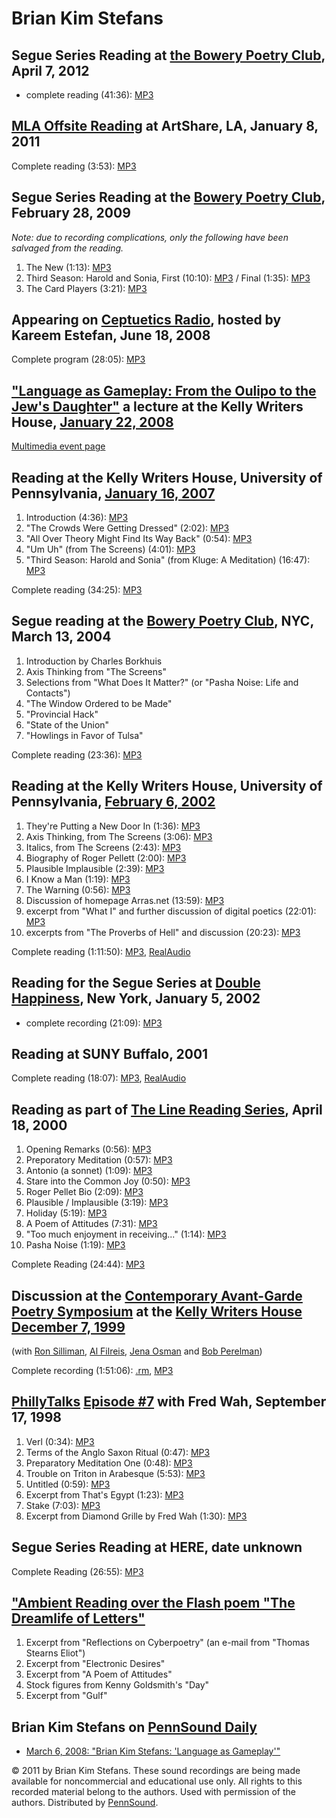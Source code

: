 Brian Kim Stefans
=================


Segue Series Reading at [the Bowery Poetry Club](Segue-BPC.php#4-7-12), April 7, 2012
-------------------------------------------------------------------------------------

-   complete reading (41:36): [MP3](http://media.sas.upenn.edu/pennsound/authors/Stefans/Stefans-Brian-Kim_Segue-BPC_4-7-12.mp3)

[MLA Offsite Reading](MLA-Offsite-2011.php) at ArtShare, LA, January 8, 2011
----------------------------------------------------------------------------

Complete reading (3:53): [MP3](http://media.sas.upenn.edu/pennsound/groups/MLA-Offsite/2011-LA/MLA-Offsite-2011_67_Brian-Kim-Stefans_ArtShare_LA_1-8-11.mp3)

Segue Series Reading at the [Bowery Poetry Club](http://writing.upenn.edu/pennsound/x/Segue-BPC.html), February 28, 2009
------------------------------------------------------------------------------------------------------------------------

*Note: due to recording complications, only the following have been salvaged from the reading.*

1.  The New (1:13): [MP3](http://media.sas.upenn.edu/pennsound/authors/Stefans/2-28-09/Stefans-Brian-Kim_02_The-New_Segue-BPC_02-28-09.mp3)
2.  Third Season: Harold and Sonia, First (10:10): [MP3](http://media.sas.upenn.edu/pennsound/authors/Stefans/2-28-09/Stefans-Brian-Kim_03_Third-Season-1_Segue-BPC_02-28-09.mp3) / Final (1:35): [MP3](http://media.sas.upenn.edu/pennsound/authors/Stefans/2-28-09/Stefans-Brian-Kim_04_Third-Season-Final_Segue-BPC_02-28-09.mp3)
3.  The Card Players (3:21): [MP3](http://media.sas.upenn.edu/pennsound/authors/Stefans/2-28-09/Stefans-Brian-Kim_05_The-Card-Players_Segue-BPC_02-28-09.mp3)

Appearing on [Ceptuetics Radio](Ceptuetics.html), hosted by Kareem Estefan, June 18, 2008
-----------------------------------------------------------------------------------------

Complete program (28:05): [MP3](http://media.sas.upenn.edu/Pennsound/groups/Ceptuetics/21-25/Ceptuetics_22_Stefans-Brian-Kim_WNYU_06-18-08.mp3)

["Language as Gameplay: From the Oulipo to the Jew's Daughter"](Stefans-Language-As-Gameplay.html) a lecture at the Kelly Writers House, [January 22, 2008](http://writing.upenn.edu/wh/calendar/0108.html#22)
--------------------------------------------------------------------------------------------------------------------------------------------------------------------------------------------------------------

[Multimedia event page](Stefans-Language-As-Gameplay.html)

Reading at the Kelly Writers House, University of Pennsylvania, [January 16, 2007](http://www.writing.upenn.edu/%7Ewh/calendar/0107.html#16)
--------------------------------------------------------------------------------------------------------------------------------------------

1.  Introduction (4:36): [MP3](http://media.sas.upenn.edu/pennsound/authors/Stefans/KWH_1-16-07/Stefans-Brian-Kim_01_Introduction_UPenn_1-16-07.mp3)
2.  "The Crowds Were Getting Dressed" (2:02): [MP3](http://media.sas.upenn.edu/pennsound/authors/Stefans/KWH_1-16-07/Stefans-Brian-Kim_02_Crowns-Getting-Dressed_UPenn_1-16-07.mp3)
3.  "All Over Theory Might Find Its Way Back" (0:54): [MP3](http://media.sas.upenn.edu/pennsound/authors/Stefans/KWH_1-16-07/Stefans-Brian-Kim_03_All-of-Her-Theory_UPenn_1-16-07.mp3)
4.  "Um Uh" (from The Screens) (4:01): [MP3](http://media.sas.upenn.edu/pennsound/authors/Stefans/KWH_1-16-07/Stefans-Brian-Kim_04_Umm-Uh-Poem_UPenn_1-16-07.mp3)
5.  "Third Season: Harold and Sonia" (from Kluge: A Meditation) (16:47): [MP3](http://media.sas.upenn.edu/pennsound/authors/Stefans/KWH_1-16-07/Stefans-Brian-Kim_05_Harold-and-Sonja_UPenn_1-16-07.mp3)

Complete reading (34:25): [MP3](http://media.sas.upenn.edu/pennsound/authors/Stefans/KWH_1-16-07/Stefans-Brian-Kim_Complete-Recording_UPenn_1-16-07.mp3)

Segue reading at the [Bowery Poetry Club](http://www.writing.upenn.edu/pennsound/x/Segue-BPC), NYC, March 13, 2004
------------------------------------------------------------------------------------------------------------------

1.  Introduction by Charles Borkhuis
2.  Axis Thinking from "The Screens"
3.  Selections from "What Does It Matter?" (or "Pasha Noise: Life and Contacts")
4.  "The Window Ordered to be Made"
5.  "Provincial Hack"
6.  "State of the Union"
7.  "Howlings in Favor of Tulsa"

Complete reading (23:36): [MP3](http://media.sas.upenn.edu/pennsound/authors/Stefans/Stefans-Brian-Kim_Segue_NY_3-13-04.mp3)

Reading at the Kelly Writers House, University of Pennsylvania, [February 6, 2002](http://www.writing.upenn.edu/%7Ewh/calendar/0202.html#6)
-------------------------------------------------------------------------------------------------------------------------------------------

1.  They're Putting a New Door In (1:36): [MP3](http://media.sas.upenn.edu/pennsound/authors/Stefans/KWH/Stefans-Brian-Kim_01_Theyre-Putting-New-Door-In_UPenn_2-6-02.mp3)
2.  Axis Thinking, from The Screens (3:06): [MP3](http://media.sas.upenn.edu/pennsound/authors/Stefans/KWH/Stefans-Brian-Kim_02_Axis-Thinkng_UPenn_2-6-02.mp3)
3.  Italics, from The Screens (2:43): [MP3](http://media.sas.upenn.edu/pennsound/authors/Stefans/KWH/Stefans-Brian-Kim_03_Trust-lost-in-Europe_UPenn_2-6-02.mp3)
4.  Biography of Roger Pellett (2:00): [MP3](http://media.sas.upenn.edu/pennsound/authors/Stefans/KWH/Stefans-Brian-Kim_04_Bio-Roger-Pellett_UPenn_2-6-02.mp3)
5.  Plausible Implausible (2:39): [MP3](http://media.sas.upenn.edu/pennsound/authors/Stefans/KWH/Stefans-Brian-Kim_05_Plausible-Implausible_UPenn_2-6-02.mp3)
6.  I Know a Man (1:19): [MP3](http://media.sas.upenn.edu/pennsound/authors/Stefans/KWH/Stefans-Brian-Kim_06_I-Know-a-Man_UPenn_2-6-02.mp3)
7.  The Warning (0:56): [MP3](http://media.sas.upenn.edu/pennsound/authors/Stefans/KWH/Stefans-Brian-Kim_07_Warning_UPenn_2-6-02.mp3)
8.  Discussion of homepage Arras.net (13:59): [MP3](http://media.sas.upenn.edu/pennsound/authors/Stefans/KWH/Stefans-Brian-Kim_08_Arras-net_UPenn_2-6-02.mp3)
9.  excerpt from "What I" and further discussion of digital poetics (22:01): [MP3](http://media.sas.upenn.edu/pennsound/authors/Stefans/KWH/Stefans-Brian-Kim_09_What-I_digital-poetics_UPenn_2-6-02.mp3)
10. excerpts from "The Proverbs of Hell" and discussion (20:23): [MP3](http://media.sas.upenn.edu/pennsound/authors/Stefans/KWH/Stefans-Brian-Kim_10_Proverbs-of-Hell_q&a_UPenn_2-6-02.mp3)

Complete reading (1:11:50): [MP3](http://media.sas.upenn.edu/pennsound/authors/Stefans/KWH/Stefans-Brian-Kim_UPenn_2-6-02.mp3), [RealAudio](http://media.sas.upenn.edu/pennsound/authors/Stefans/KWH/Stefans-Brian-Kim_UPenn_2-6-02.rm)


Reading for the Segue Series at [Double Happiness](Segue-DH.php), New York, January 5, 2002
-------------------------------------------------------------------------------------------

-   complete recording (21:09): [MP3](https://media.sas.upenn.edu/pennsound/authors/Stefans/Stefans-Brian-Kim_Complete-Recording_Segue-DH_NYC_1-5-02.mp3)

Reading at SUNY Buffalo, 2001
-----------------------------

Complete reading (18:07): [MP3](http://media.sas.upenn.edu/pennsound/authors/Stefans/Stefans-Brian-Kim_Buffalo_2001.mp3), [RealAudio](http://media.sas.upenn.edu/pennsound/authors/Stefans/Stefans-Brian-Kim_Buffalo_2001.rm)

Reading as part of [The Line Reading Series](Line-Reading-Series.html), April 18, 2000
--------------------------------------------------------------------------------------

1.  Opening Remarks (0:56): [MP3](http://media.sas.upenn.edu/pennsound/groups/Line-Reading-Series/4-18-00_Stefans/Stefans-Brian-Kim_01_Opening-Remarks_Line-Reading-Series_4-18-00.mp3)
2.  Preporatory Meditation (0:57): [MP3](http://media.sas.upenn.edu/pennsound/groups/Line-Reading-Series/4-18-00_Stefans/Stefans-Brian-Kim_02_Preporatory-Meditation_Line-Reading-Series_4-18-00.mp3)
3.  Antonio (a sonnet) (1:09): [MP3](http://media.sas.upenn.edu/pennsound/groups/Line-Reading-Series/4-18-00_Stefans/Stefans-Brian-Kim_03_Antonio_Line-Reading-Series_4-18-00.mp3)
4.  Stare into the Common Joy (0:50): [MP3](http://media.sas.upenn.edu/pennsound/groups/Line-Reading-Series/4-18-00_Stefans/Stefans-Brian-Kim_04_Stare-into-the-Common_Line-Reading-Series_4-18-00.mp3)
5.  Roger Pellet Bio (2:09): [MP3](http://media.sas.upenn.edu/pennsound/groups/Line-Reading-Series/4-18-00_Stefans/Stefans-Brian-Kim_05_Roger-Pellet-Bio_Line-Reading-Series_4-18-00.mp3)
6.  Plausible / Implausible (3:19): [MP3](http://media.sas.upenn.edu/pennsound/groups/Line-Reading-Series/4-18-00_Stefans/Stefans-Brian-Kim_06_Plausible-Implausible_Line-Reading-Series_4-18-00.mp3)
7.  Holiday (5:19): [MP3](http://media.sas.upenn.edu/pennsound/groups/Line-Reading-Series/4-18-00_Stefans/Stefans-Brian-Kim_07_Holiday_Line-Reading-Series_4-18-00.mp3)
8.  A Poem of Attitudes (7:31): [MP3](http://media.sas.upenn.edu/pennsound/groups/Line-Reading-Series/4-18-00_Stefans/Stefans-Brian-Kim_08_A-Poem-of-Attitudes_Line-Reading-Series_4-18-00.mp3)
9.  "Too much enjoyment in receiving..." (1:14): [MP3](http://media.sas.upenn.edu/pennsound/groups/Line-Reading-Series/4-18-00_Stefans/Stefans-Brian-Kim_09_Too-much-enjoyment_Line-Reading-Series_4-18-00.mp3)
10. Pasha Noise (1:19): [MP3](http://media.sas.upenn.edu/pennsound/groups/Line-Reading-Series/4-18-00_Stefans/Stefans-Brian-Kim_10_Pasha-Noise_Line-Reading-Series_4-18-00.mp3)

Complete Reading (24:44): [MP3](http://media.sas.upenn.edu/pennsound/authors/Stefans/Stefans-Brian-Kim_Line-Reading-Series_4-18-00.mp3)

Discussion at the [Contemporary Avant-Garde Poetry Symposium](http://writing.upenn.edu/wh/archival/events/1999/avant.php) at the [Kelly Writers House](http://writing.upenn.edu/wh/)
[December 7, 1999](http://writing.upenn.edu/wh/calendar/1299.html#7)
------------------------------------------------------------------------------------------------------------------------------------------------------------------------------------

(with [Ron Silliman](http://writing.upenn.edu/pennsound/x/Silliman.php), [Al Filreis](http://writing.upenn.edu/pennsound/x/Filreis.html), [Jena Osman](http://writing.upenn.edu/pennsound/x/Osman.php) and [Bob Perelman](http://writing.upenn.edu/pennsound/x/Perelman.php))

Complete recording (1:51:06): [.rm](http://www.writing.upenn.edu/~afilreis/88v/symposium.ram), [MP3](http://media.sas.upenn.edu/afilreis/Contemporary-Avant-Garde-Poetry-Symposium_12-7-99.mp3)

[PhillyTalks](http://www.writing.upenn.edu/pennsound/phillytalks/) [Episode \#7](http://www.writing.upenn.edu/pennsound/phillytalks/Philly-Talks-Episode07.html) with Fred Wah, September 17, 1998
--------------------------------------------------------------------------------------------------------------------------------------------------------------------------------------------------

1.  Verl (0:34): [MP3](http://media.sas.upenn.edu/pennsound/groups/phillytalks/07/Stefans-Brian-Kim_02_Verl_11-02-98_UPenn.mp3)
2.  Terms of the Anglo Saxon Ritual (0:47): [MP3](http://media.sas.upenn.edu/pennsound/groups/phillytalks/07/Stefans-Brian-Kim_03_Terms-of-the-Anglo-Saxon-Ritual_11-02-98_UPenn.mp3)
3.  Preparatory Meditation One (0:48): [MP3](http://media.sas.upenn.edu/pennsound/groups/phillytalks/07/Stefans-Brian-Kim_04_Preparatory-Meditation-One_11-02-98_UPenn.mp3)
4.  Trouble on Triton in Arabesque (5:53): [MP3](http://media.sas.upenn.edu/pennsound/groups/phillytalks/07/Stefans-Brian-Kim_05_Trouble-on-Triton-in-Arabesque_11-02-98_UPenn.mp3)
5.  Untitled (0:59): [MP3](http://media.sas.upenn.edu/pennsound/groups/phillytalks/07/Stefans-Brian-Kim_06_Untitled_11-02-98_UPenn.mp3)
6.  Excerpt from That's Egypt (1:23): [MP3](http://media.sas.upenn.edu/pennsound/groups/phillytalks/07/Stefans-Brian-Kim_07_Excerpt-from-Thats-Egypt_11-02-98_UPenn.mp3)
7.  Stake (7:03): [MP3](http://media.sas.upenn.edu/pennsound/groups/phillytalks/07/Stefans-Brian-Kim_08_Stake_11-02-98_UPenn.mp3)
8.  Excerpt from Diamond Grille by Fred Wah (1:30): [MP3](http://media.sas.upenn.edu/pennsound/groups/phillytalks/07/Stefans-Brian-Kim_09_Excerpt-from-Diamond-Grille-by-Fred-Wah_11-02-98_UPenn.mp3)

Segue Series Reading at HERE, date unknown
------------------------------------------

Complete Reading (26:55): [MP3](http://media.sas.upenn.edu/pennsound/authors/Stefans/Kim-Stefans-Brian_Complete-Reading_Segue-Here_Unknown-Date.mp3)

["Ambient Reading over the Flash poem "The Dreamlife of Letters"](http://www.arras.net/RNG/flash/dreamlife/dreamlife_index.html)
--------------------------------------------------------------------------------------------------------------------------------

1.  Excerpt from "Reflections on Cyberpoetry" (an e-mail from "Thomas Stearns Eliot")
2.  Excerpt from "Electronic Desires"
3.  Excerpt from "A Poem of Attitudes"
4.  Stock figures from Kenny Goldsmith's "Day"
5.  Excerpt from "Gulf"

  

Brian Kim Stefans on [PennSound Daily](http://writing.upenn.edu/pennsound/daily)
--------------------------------------------------------------------------------

-   [March 6, 2008: "Brian Kim Stefans: 'Language as Gameplay'"](http://writing.upenn.edu/pennsound/daily/200803.php#6_02:04)

© 2011 by Brian Kim Stefans. These sound recordings are being made available for noncommercial and
educational use only. All rights to this recorded material belong to the authors. Used with permission of the authors.
Distributed by [PennSound](http://writing.upenn.edu/pennsound).
